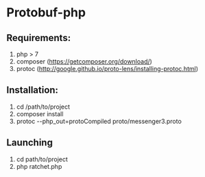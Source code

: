 # Protobuf-php


## Requirements:
1. php > 7
2. composer (https://getcomposer.org/download/)
3. protoc (http://google.github.io/proto-lens/installing-protoc.html)


## Installation:
1. cd /path/to/project
2. composer install
3. protoc --php_out=protoCompiled proto/messenger3.proto


## Launching
1. cd path/to/project
2. php ratchet.php
